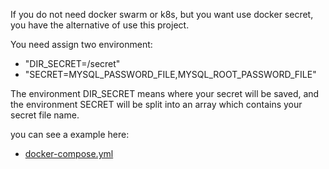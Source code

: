 If you do not need docker swarm or k8s, but you want use docker secret, you have the alternative of use this project. 

You need assign two environment:
- "DIR_SECRET=/secret"
- "SECRET=MYSQL_PASSWORD_FILE,MYSQL_ROOT_PASSWORD_FILE"

The environment DIR_SECRET means where your secret will be saved, 
and the environment SECRET will be split into an array which contains your secret file name. 

you can see a example here:
* [docker-compose.yml](docker-compose.yml)